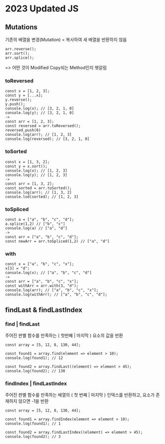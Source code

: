 # 2023 Updated JS

## Mutations

기존의 배열을 변경(Mutation) = 복사하여 새 배열을 반환하지 않음

```
arr.reverse();
arr.sort();
arr.splice();
```

=> 어떤 것이 Modified Copy되는 Method인지 헷갈림

### toReversed

```
const x = [1, 2, 3];
const y = [...x];
y.reverse();
y.push();
console.log(x); // [3, 2, 1, 0]
console.log(y); // [3, 2, 1, 0]
->
const arr = [1, 2, 3];
const reversed = arr.toReversed();
reversed.push(0)
console.log(arr); // [1, 2, 3]
console.log(reversed); // [3, 2, 1, 0]

```

### toSorted

```
const x = [1, 3, 2];
const y = x.sort();
console.log(x); // [1, 2, 3]
console.log(y); // [1, 2, 3]
->
const arr = [1, 3, 2];
const sorted = arr.toSorted();
console.log(arr); // [1, 3, 2]
console.lod(sorted); // [1, 2, 3]
```

### toSpliced

```
const a = ["a", "b", "c", "d"];
a.splice(1,2) // ["b", "c"]
console.log(a) // ["a", "d"]
->
const arr = ["a", "b", "c", "d"];
const newArr = arr.toSpliced(1,2) // ["a", "d"]
```

### with

```
const x = ["a", "b", "c", "x"];
x[3] = "d";
console.log(x); // ["a", "b", "c", "d"]
->
const arr = ["a", "b", "c", "x"];
const withArr = arr.with(3, "d");
console.log(arr); // ["a", "b", "c", "x"];
console.log(withArr); // ["a", "b", "c", "d"];
```

## findLast & findLastIndex

### find | findLast

주어진 판별 함수를 만족하는 ( 첫번째 | 마지막 ) 요소의 값을 반환

```
const array = [5, 12, 8, 130, 44];

const found1 = array.find(element => element > 10);
console.log(found1); // 12

const found2 = array.findLast((element) => element > 45);
console.log(found2); // 130

```

### findIndex | findLastIndex

주어진 판별 함수를 만족하는 배열의 ( 첫 번째 | 마지막 ) 인덱스를 반환하고, 요소가 존재하지 않으면 -1을 반환

```
const array = [5, 12, 8, 130, 44];

const found1 = array.findIndex(element => element > 10);
console.log(found1); // 1

const found2 = array.findLastIndex((element) => element > 45);
console.log(found2); // 3

```
